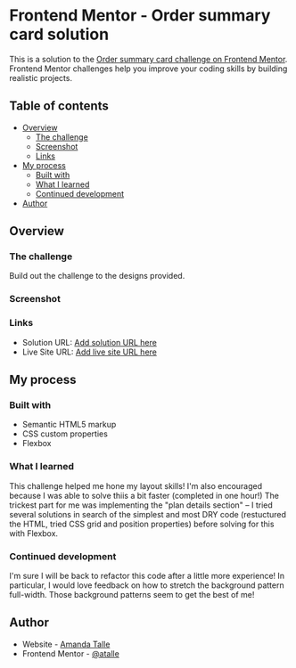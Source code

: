 # Frontend Mentor - Order summary card solution

This is a solution to the [Order summary card challenge on Frontend Mentor](https://www.frontendmentor.io/challenges/order-summary-component-QlPmajDUj). Frontend Mentor challenges help you improve your coding skills by building realistic projects. 

## Table of contents

- [Overview](#overview)
  - [The challenge](#the-challenge)
  - [Screenshot](#screenshot)
  - [Links](#links)
- [My process](#my-process)
  - [Built with](#built-with)
  - [What I learned](#what-i-learned)
  - [Continued development](#continued-development)
- [Author](#author)


## Overview

### The challenge

Build out the challenge to the designs provided.

### Screenshot


### Links

- Solution URL: [Add solution URL here](https://your-solution-url.com)
- Live Site URL: [Add live site URL here](https://atalle.github.io/order-summary-component/)

## My process

### Built with

- Semantic HTML5 markup
- CSS custom properties
- Flexbox

### What I learned

This challenge helped me hone my layout skills! I'm also encouraged because I was able to solve thiis a bit faster (completed in one hour!) The trickest part for me was implementing the "plan details section" – I tried several solutions in search of the simplest and most DRY code (restuctured the HTML, tried CSS grid and position properties) before solving for this with Flexbox.

### Continued development

I'm sure I will be back to refactor this code after a little more experience! In particular, I would love feedback on how to stretch the background pattern full-width. Those background patterns seem to get the best of me!

## Author

- Website - [Amanda Talle](http://amandatalle.io/)
- Frontend Mentor - [@atalle](https://www.frontendmentor.io/profile/atalle)
